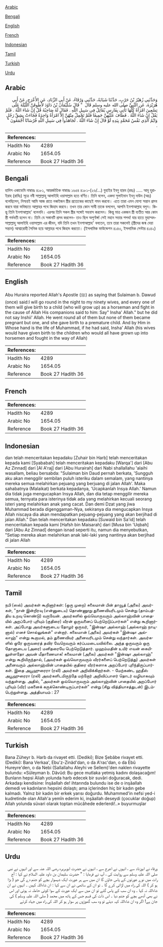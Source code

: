 [Arabic](#arabic)

[Bengali](#bengali)

[English](#english)

[French](#french)

[Indonesian](#indonesian)

[Tamil](#tamil)

[Turkish](#turkish)

[Urdu](#urdu)

## Arabic


<div dir="rtl" lang="ar" style={{fontSize:'larger',backgroundColor:'#f8f9fa',padding:20}}>
وَحَدَّثَنِي زُهَيْرُ بْنُ حَرْبٍ، حَدَّثَنَا شَبَابَةُ، حَدَّثَنِي وَرْقَاءُ، عَنْ أَبِي الزِّنَادِ، عَنِ الأَعْرَجِ، عَنْ أَبِي هُرَيْرَةَ، عَنِ النَّبِيِّ صلى الله عليه وسلم قَالَ ‏ "‏ قَالَ سُلَيْمَانُ بْنُ دَاوُدَ لأَطُوفَنَّ اللَّيْلَةَ عَلَى تِسْعِينَ امْرَأَةً كُلُّهَا تَأْتِي بِفَارِسٍ يُقَاتِلُ فِي سَبِيلِ اللَّهِ ‏.‏ فَقَالَ لَهُ صَاحِبُهُ قُلْ إِنْ شَاءَ اللَّهُ ‏.‏ فَلَمْ يَقُلْ إِنْ شَاءَ اللَّهُ ‏.‏ فَطَافَ عَلَيْهِنَّ جَمِيعًا فَلَمْ تَحْمِلْ مِنْهُنَّ إِلاَّ امْرَأَةٌ وَاحِدَةٌ فَجَاءَتْ بِشِقِّ رَجُلٍ وَايْمُ الَّذِي نَفْسُ مُحَمَّدٍ بِيَدِهِ لَوْ قَالَ إِنْ شَاءَ اللَّهُ ‏.‏ لَجَاهَدُوا فِي سَبِيلِ اللَّهِ فُرْسَانًا أَجْمَعُونَ ‏"‏ ‏.‏
</div>
<div style={{backgroundColor:'#f8f9fa',padding:20, marginBottom: 10}}><table> <thead> <tr> <th>References:</th> <th></th> </tr> </thead> <tbody><tr><td>Hadith No</td><td>4289</td></tr><tr><td>Arabic No</td><td>1654.05</td></tr><tr><td>Reference</td><td>Book 27 Hadith 36</td></tr></tbody></table></div>

## Bengali


<div dir="ltr" lang="bn" style={{fontSize:'larger',backgroundColor:'#f8f9fa',padding:20}}>
হাদিস একাডেমি নাম্বারঃ ৪১৮১, আন্তর্জাতিক নাম্বারঃ ১৬৫৪ ৪১৮১-(২৬/...) যুহাইর ইবনু হারব (রহঃ) ..... আবূ হুরাইরাহ (রাযিঃ) সূত্রে নবী সাল্লাল্লাহু আলাইহি ওয়াসাল্লাম হতে বর্ণিত। তিনি বলেন, একদা সুলাইমান ইবনু দাউদ (আঃ) বলেছিলেন, নিশ্চয়ই আমি আজ রাতে নব্বইজন স্ত্রীর প্রত্যেকের কাছেই গমন করবো। এতে তারা এমন যোগ্য সন্তান প্রসব করবে যারা ভবিষ্যতে আল্লাহর পথে জিহাদ করবে। তখন তার কোন সাথী তাকে বললেন, আপনি ইনশাআল্লাহ বলুন। কিন্তু তিনি ইনশাআল্লাহ' বলেননি। এরপর তিনি সকল স্ত্রীর সঙ্গেই সহবাস করলেন। কিন্তু মাত্র একজন স্ত্রী ব্যতীত আর কোন স্ত্রী গর্ভবতী হলেন না। তিনি যে সস্তানটি প্রসব করলেন- তাও ছিল অপূর্ণাঙ্গ! সেই মহান সত্তার শপথ! যার হাতে মুহাম্মদসাল্লাল্লাহু আলাইহি ওয়াসাল্লাম এর জীবন, যদি তিনি তখন ইনশাআল্লাহ' বলতেন, তবে তারা সকলেই (স্ত্রীদের জন্ম দেয়া সন্তান) আশ্বারোহী সৈনিক হয়ে আল্লাহর পথে জিহাদ করতো। (ইসলামিক ফাউন্ডেশন ৪১৪৩, ইসলামিক সেন্টার ৪১৪২)
</div>
<div style={{backgroundColor:'#f8f9fa',padding:20, marginBottom: 10}}><table> <thead> <tr> <th>References:</th> <th></th> </tr> </thead> <tbody><tr><td>Hadith No</td><td>4289</td></tr><tr><td>Arabic No</td><td>1654.05</td></tr><tr><td>Reference</td><td>Book 27 Hadith 36</td></tr></tbody></table></div>

## English


<div dir="ltr" lang="en" style={{fontSize:'larger',backgroundColor:'#f8f9fa',padding:20}}>
Abu Huraira reported Allah's Apostle (ﷺ) as saying that Sulaiman b. Dawud (once) said:I will go round in the night to my ninety wives, and every one of them will give birth to a child (who will grow up) as a horseman and fight in the cause of Allah His companions said to him: Say" Insha' Allah." but he did not say Inshii' Allah. He went round all of them but none of them became pregnant but one, and she gave birth to a premature child. And by Him in Whose hand is the life of Muhammad, if he had said, Insha' Allah (his wives would have given birth to the children who would all have grown up into horsemen and fought in the way of Allah)
</div>
<div style={{backgroundColor:'#f8f9fa',padding:20, marginBottom: 10}}><table> <thead> <tr> <th>References:</th> <th></th> </tr> </thead> <tbody><tr><td>Hadith No</td><td>4289</td></tr><tr><td>Arabic No</td><td>1654.05</td></tr><tr><td>Reference</td><td>Book 27 Hadith 36</td></tr></tbody></table></div>

## French


<div dir="ltr" lang="fr" style={{fontSize:'larger',backgroundColor:'#f8f9fa',padding:20}}>

</div>
<div style={{backgroundColor:'#f8f9fa',padding:20, marginBottom: 10}}><table> <thead> <tr> <th>References:</th> <th></th> </tr> </thead> <tbody><tr><td>Hadith No</td><td>4289</td></tr><tr><td>Arabic No</td><td>1654.05</td></tr><tr><td>Reference</td><td>Book 27 Hadith 36</td></tr></tbody></table></div>

## Indonesian


<div dir="ltr" lang="id" style={{fontSize:'larger',backgroundColor:'#f8f9fa',padding:20}}>
dan telah menceritakan kepadaku [Zuhair bin Harb] telah menceritakan kepada kami [Syababah] telah menceritakan kepadaku [Warqa'] dari [Abu Az Zinnad] dari [Al A'raj] dari [Abu Hurairah] dari Nabi shallallahu 'alaihi wasallam, beliau bersabda: "Sulaiman bin Daud pernah berkata, 'Sungguh aku akan menggilir sembilan puluh isteriku dalam semalam, yang nantinya mereka semua melahirkan pejuang yang berjuang di jalan Allah'. Maka sahabatnya (Malaikat) berkata kepadanya, 'Ucapkanlah Insya Allah.' Namun dia tidak juga mengucapkan Insya Allah, dan dia tetap menggilir mereka semua, ternyata para isterinya tidak ada yang melahirkan kecuali seorang isteri yang melahirkan anak yang cacat. Dan demi Dzat yang jiwa Muhammad berada digenggaman-Nya, sekiranya dia mengucapkan Insya Allah niscaya dia akan mendapatkan pejuang-pejuang yang akan berjihad di jalan Allah." Dan telah menceritakan kepadaku [Suwaid bin Sa'id] telah menceritakan kepada kami [Hafsh bin Maisarah] dari [Musa bin 'Uqbah] dari [Abu Az Zinnad] dengan isnad seperti itu, namun dia menyebutkan, "Setiap mereka akan melahirkan anak laki-laki yang nantinya akan berjihad di jalan Allah
</div>
<div style={{backgroundColor:'#f8f9fa',padding:20, marginBottom: 10}}><table> <thead> <tr> <th>References:</th> <th></th> </tr> </thead> <tbody><tr><td>Hadith No</td><td>4289</td></tr><tr><td>Arabic No</td><td>1654.05</td></tr><tr><td>Reference</td><td>Book 27 Hadith 36</td></tr></tbody></table></div>

## Tamil


<div dir="ltr" lang="ta" style={{fontSize:'larger',backgroundColor:'#f8f9fa',padding:20}}>
நபி (ஸல்) அவர்கள் கூறினார்கள்: (ஒரு முறை) சுலைமான் பின் தாவூத் (அலை) அவர்கள், "நான் இன்றிரவு (என்னுடைய) தொண்ணூறு துணைவியரிடமும் சென்று (தாம்பத்திய உறவு கொண்டு) வருவேன். அவர்களில் ஒவ்வொருவரும் அல்லாஹ்வின் பாதையில் அறப்போர் புரியும் (குதிரை) வீரன் ஒருவனைப் பெற்றெடுப்பார்கள்" என்று கூறினார்கள். அப்போது அவர்களுடைய தோழர் ஒருவர், "இன்ஷா அல்லாஹ் (அல்லாஹ் நாடினால்) எனச் சொல்லுங்கள்" என்றார். சுலைமான் (அலை) அவர்கள் "இன்ஷா அல்லாஹ்" என்று கூறாமல், தம் துணைவியர் அனைவரிடமும் சென்று வந்தார்கள். அவர்களில் ஒரே ஒருவரைத் தவிர வேறெவரும் கர்ப்பமடையவில்லை. அந்த ஒருவரும் ஒரு தோளுடைய (அரை) மனிதரையே பெற்றெடுத்தார். முஹம்மதின் உயிர் எவன் கையிலுள்ளதோ அவன் மீதாணையாக! சுலைமான் (அலை) அவர்கள் "இன்ஷா அல்லாஹ்" என்று கூறியிருந்தால், (அவர்கள் ஒவ்வொருவரும் வீரர்களைப் பெற்றெடுத்து) அவர்கள் அனைவரும் அல்லாஹ்வின் பாதையில் குதிரை வீரர்களாக அறப்போர் புரிந்திருப்பார்கள். இதை அபூஹுரைரா (ரலி) அவர்கள் அறிவிக்கிறார்கள். - மேற்கண்ட ஹதீஸ் அபூஹுரைரா (ரலி) அவர்களிடமிருந்தே மற்றோர் அறிவிப்பாளர் தொடர் வழியாகவும் வந்துள்ளது. அதில், "அவர்கள் ஒவ்வொருவரும் அல்லாஹ்வின் பாதையில் அறப்போர் புரியும் (வீர) மகனைக் கருக்கொண்டிருப்பார்கள்" என்று (சிறு வித்தியாசத்துடன்) இடம்பெற்றுள்ளது. அத்தியாயம் : 27
</div>
<div style={{backgroundColor:'#f8f9fa',padding:20, marginBottom: 10}}><table> <thead> <tr> <th>References:</th> <th></th> </tr> </thead> <tbody><tr><td>Hadith No</td><td>4289</td></tr><tr><td>Arabic No</td><td>1654.05</td></tr><tr><td>Reference</td><td>Book 27 Hadith 36</td></tr></tbody></table></div>

## Turkish


<div dir="ltr" lang="tr" style={{fontSize:'larger',backgroundColor:'#f8f9fa',padding:20}}>
Bana Züheyr b. Harb da rivayet etti. (Dediki); Bize Şebâbe rivayet etti. (Dediki): Bana Verkaa', Ebu'z-Zinâd'dan, o da A'rac'dan, o da Ebû Hureyre'den, o da Nebi (Sallallahu Aleyhi ve Sellem)'den naklen rivayette bulundu: «Süleyman b. Dâvûd: Bu gece mutlaka yetmiş kadını dolaşacağım! Bunların hepsi Aliah yolunda harb edecek bir suvâri doğuracak, dedi. Arkadaşı kendisine: İnşâallah de! ihtarında bulundu ise de o inşâallah demedi ve kadınların hepsini dolaştı; ama içlerinden hiç bir kadın gebe kalmadı. Yalnız bir kadın bir erkek yarısı doğurdu. Muhammed'in nefsi yed-i kudretinde olan Allah'a yemîn ederim ki, inşâallah deseydi (çocuklar doğup) Allah yolunda süvari olarak toptan mücâhede ederlerdi!..» buyurmuşlar
</div>
<div style={{backgroundColor:'#f8f9fa',padding:20, marginBottom: 10}}><table> <thead> <tr> <th>References:</th> <th></th> </tr> </thead> <tbody><tr><td>Hadith No</td><td>4289</td></tr><tr><td>Arabic No</td><td>1654.05</td></tr><tr><td>Reference</td><td>Book 27 Hadith 36</td></tr></tbody></table></div>

## Urdu


<div dir="rtl" lang="ur" style={{fontSize:'larger',backgroundColor:'#f8f9fa',padding:20}}>
ورقاء نے ابوزناد سے ، انہوں نے اعرج سے ، انہوں نے حضرت ابوہریرہ رضی اللہ عنہ سے اور انہوں نے نبی صلی اللہ علیہ وسلم سے روایت کی ، آپ نے فرمایا : " حضرت سلیمان بن داود علیہ السلام نے کہا : آج رات میں نوے عورتوں کے پاس جاؤں گا ان میں سے ہر عورت ایک شہسوار بچے کو جنم دے گی جو ( بڑا ہو کر ) اللہ کی راہ میں لڑائی کرے گا ۔ تو ان کے ساتھی نے ان سے کہا : ان شاءاللہ کہیں ۔ انہوں نے ان شاءاللہ نہ کہا ۔ وہ ان سب کے پاس گئے تو ان میں سے ایک عورت کے سوا کوئی حاملہ نہ ہوئی اور اس نے بھی آدھے بچے کو جنم دیا ۔ اس ذات کی قسم جس کے ہاتھ میں محمد ( صلی اللہ علیہ وسلم ) کی جان ہے! اگر وہ ان شاءاللہ کہہ دیتے تو وہ سب گھوڑوں پر سوار ہو کر اللہ کی راہ میں جہاد کرتے
</div>
<div style={{backgroundColor:'#f8f9fa',padding:20, marginBottom: 10}}><table> <thead> <tr> <th>References:</th> <th></th> </tr> </thead> <tbody><tr><td>Hadith No</td><td>4289</td></tr><tr><td>Arabic No</td><td>1654.05</td></tr><tr><td>Reference</td><td>Book 27 Hadith 36</td></tr></tbody></table></div>